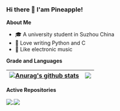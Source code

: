 ### Hi there 👋 I'am Pineapple!

**About Me**
- 🎓 A university student in Suzhou China
- 🙊 Love writing Python and C
- 🎵 Like electronic music

**Grade and Languages**

| <a href="https://github-readme-stats.vercel.app/api?username=pineapple-cpp&show_icons=true&include_all_commits=true&theme=buefy&hide_border=true"><img align="center" src="https://github-readme-stats.vercel.app/api?username=pineapple-cpp&show_icons=true&include_all_commits=true&theme=buefy&hide_border=true" alt="Anurag's github stats" /></a> | <a href="https://github-readme-stats.vercel.app/api/top-langs/?username=pineapple-cpp&layout=compact&theme=buefy&hide_border=true&langs_count=8"><img align="center" src="https://github-readme-stats.vercel.app/api/top-langs/?username=pineapple-cpp&layout=compact&theme=buefy&hide_border=true&langs_count=8" /></a> |
| ------------- | ------------- |

**Active Repositories**

<a href="https://github.com/pineapple-cpp/BingImageSpider">
  <img align="center" src="https://github-readme-stats.vercel.app/api/pin/?username=pineapple-cpp&repo=BingImageSpider&theme=buefy" />
</a>
<a href="https://github.com/pineapple-cpp/cms">
  <img align="center" src="https://github-readme-stats.vercel.app/api/pin/?username=pineapple-cpp&repo=cms&theme=buefy" />
</a>
